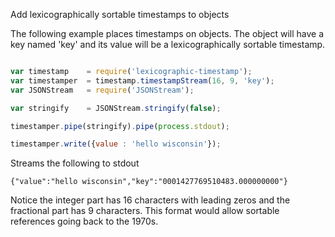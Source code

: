 Add lexicographically sortable timestamps to objects

The following example places timestamps on objects.  The object will have a key named 'key' and its value will be a lexicographically sortable timestamp.

```js

var timestamp    = require('lexicographic-timestamp');
var timestamper  = timestamp.timestampStream(16, 9, 'key');
var JSONStream   = require('JSONStream');

var stringify    = JSONStream.stringify(false);

timestamper.pipe(stringify).pipe(process.stdout);

timestamper.write({value : 'hello wisconsin'});

```

Streams the following to stdout

```
{"value":"hello wisconsin","key":"0001427769510483.000000000"}
```

Notice the integer part has 16 characters with leading zeros and the fractional part has 9 characters.  This format would allow sortable references going back to the 1970s.